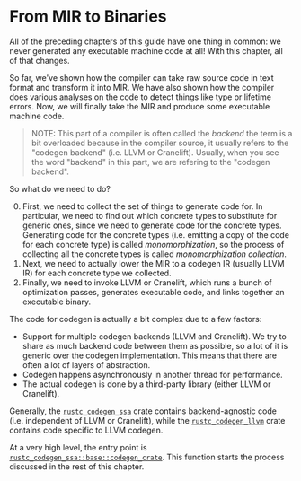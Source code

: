 # From MIR to Binaries

All of the preceding chapters of this guide have one thing in common: we never
generated any executable machine code at all! With this chapter, all of that
changes.

So far, we've shown how the compiler can take raw source code in text format
and transform it into MIR. We have also shown how the compiler does various
analyses on the code to detect things like type or lifetime errors. Now, we
will finally take the MIR and produce some executable machine code.

> NOTE: This part of a compiler is often called the _backend_ the term is a bit
> overloaded because in the compiler source, it usually refers to the "codegen
> backend" (i.e. LLVM or Cranelift). Usually, when you see the word "backend"
> in this part, we are refering to the "codegen backend".

So what do we need to do?

0. First, we need to collect the set of things to generate code for. In
   particular, we need to find out which concrete types to substitute for
   generic ones, since we need to generate code for the concrete types.
   Generating code for the concrete types (i.e. emitting a copy of the code for
   each concrete type) is called _monomorphization_, so the process of
   collecting all the concrete types is called _monomorphization collection_.
1. Next, we need to actually lower the MIR to a codegen IR
   (usually LLVM IR) for each concrete type we collected.
2. Finally, we need to invoke LLVM or Cranelift, which runs a bunch of
   optimization passes, generates executable code, and links together an
   executable binary.

[codegen1]: https://doc.rust-lang.org/nightly/nightly-rustc/rustc_codegen_ssa/base/fn.codegen_crate.html

The code for codegen is actually a bit complex due to a few factors:

- Support for multiple codegen backends (LLVM and Cranelift). We try to share as much
  backend code between them as possible, so a lot of it is generic over the
  codegen implementation. This means that there are often a lot of layers of
  abstraction.
- Codegen happens asynchronously in another thread for performance.
- The actual codegen is done by a third-party library (either LLVM or Cranelift).

Generally, the [`rustc_codegen_ssa`][ssa] crate contains backend-agnostic code
(i.e. independent of LLVM or Cranelift), while the [`rustc_codegen_llvm`][llvm]
crate contains code specific to LLVM codegen.

[ssa]: https://doc.rust-lang.org/nightly/nightly-rustc/rustc_codegen_ssa/index.html
[llvm]: https://doc.rust-lang.org/nightly/nightly-rustc/rustc_codegen_llvm/index.html

At a very high level, the entry point is
[`rustc_codegen_ssa::base::codegen_crate`][codegen1]. This function starts the
process discussed in the rest of this chapter.

